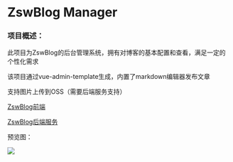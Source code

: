 # ZswBlog Manager

### 项目概述：

此项目为ZswBlog的后台管理系统，拥有对博客的基本配置和查看，满足一定的个性化需求

该项目通过vue-admin-template生成，内置了markdown编辑器发布文章

支持图片上传到OSS（需要后端服务支持）

[ZswBlog前端](https://github.com/Sandaman2015/ZswBlog3.0)

[ZswBlog后端服务](https://github.com/Sandaman2015/ZswBlog.Core)

预览图：

![](https://i.loli.net/2021/09/18/qyRteO4WAZ5brKD.png)

